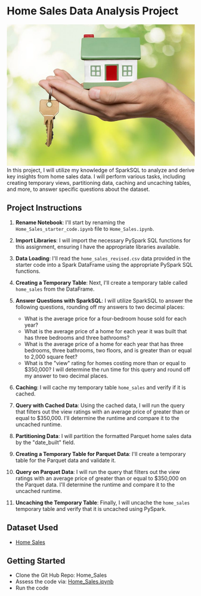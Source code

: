 # Home Sales Data Analysis Project
![Home Sales](image/home_sales.jpg)
In this project, I will utilize my knowledge of SparkSQL to analyze and derive key insights from home sales data. I will perform various tasks, including creating temporary views, partitioning data, caching and uncaching tables, and more, to answer specific questions about the dataset.

## Project Instructions

1. **Rename Notebook**: I'll start by renaming the `Home_Sales_starter_code.ipynb` file to `Home_Sales.ipynb`.

2. **Import Libraries**: I will import the necessary PySpark SQL functions for this assignment, ensuring I have the appropriate libraries available.

3. **Data Loading**: I'll read the `home_sales_revised.csv` data provided in the starter code into a Spark DataFrame using the appropriate PySpark SQL functions.

4. **Creating a Temporary Table**: Next, I'll create a temporary table called `home_sales` from the DataFrame.

5. **Answer Questions with SparkSQL**: I will utilize SparkSQL to answer the following questions, rounding off my answers to two decimal places:
   - What is the average price for a four-bedroom house sold for each year?
   - What is the average price of a home for each year it was built that has three bedrooms and three bathrooms?
   - What is the average price of a home for each year that has three bedrooms, three bathrooms, two floors, and is greater than or equal to 2,000 square feet?
   - What is the "view" rating for homes costing more than or equal to $350,000? I will determine the run time for this query and round off my answer to two decimal places.

6. **Caching**: I will cache my temporary table `home_sales` and verify if it is cached.

7. **Query with Cached Data**: Using the cached data, I will run the query that filters out the view ratings with an average price of greater than or equal to $350,000. I'll determine the runtime and compare it to the uncached runtime.

8. **Partitioning Data**: I will partition the formatted Parquet home sales data by the "date_built" field.

9. **Creating a Temporary Table for Parquet Data**: I'll create a temporary table for the Parquet data and validate it.

10. **Query on Parquet Data**: I will run the query that filters out the view ratings with an average price of greater than or equal to $350,000 on the Parquet data. I'll determine the runtime and compare it to the uncached runtime.

11. **Uncaching the Temporary Table**: Finally, I will uncache the `home_sales` temporary table and verify that it is uncached using PySpark.

## Dataset Used

- [Home Sales](https://2u-data-curriculum-team.s3.amazonaws.com/dataviz-classroom/v1.2/22-big-data/home_sales_revised.csv)

## Getting Started

 - Clone the Git Hub Repo: Home_Sales
 - Assess the code via: [Home_Sales.ipynb](Home_Sales.ipynb) 
 - Run the code